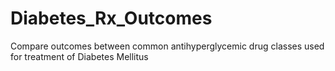 # Diabetes_Rx_Outcomes
Compare outcomes between common antihyperglycemic drug classes used for treatment of Diabetes Mellitus
